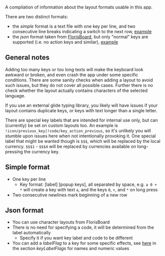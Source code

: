 A compilation of information about the layout formats usable in this app.

There are two distinct formats:
* the _simple_ format is a text file with one key per line, and two consecutive line breaks indicating a switch to the next row, [example](app/src/main/assets/layouts/qwerty.txt)
* the _json_ format taken from [FlorisBoard](https://github.com/florisboard/florisboard/blob/master/CONTRIBUTING.md#adding-the-layout), but only "normal" keys are supported (i.e. no action keys and similar), [example](app/src/main/assets/layouts/azerty.json)

## General notes
Adding too many keys or too long texts will make the keyboard look awkward or broken, and even crash the app under some specific conditions.
There are some sanity checks when adding a layout to avoid such issues, but they do not cover all possible cases.
Further there is no check whether the layout actually contains characters of the selected language.

If you use an external glide typing library, you likely will have issues if your layout contains duplicate keys, or keys with text longer than a single letter.

There are special key labels that are intended for internal use only, but can (currently) be set on custom layouts too. An example is `!icon/previous_key|!code/key_action_previous`, so it's unlikely you will stumble upon issues here when not intentionally provoking it.
One special label that might be wanted though is `$$$`, which will be replaced by the local currency. `$$$1` - `$$$4` will be replaced by currencies available on long-pressing the currency key.

## Simple format
* One key per line
  * Key format: [label] [popup keys], all separated by space, e.g. `a 0 + *` will create a key with text `a`, and the keys `0`, `+`, and `*` on long press
* Two consecutive newlines mark beginning of a new row

## Json format
* You can use character layouts from FlorisBoard
* There is no need for specifying a code, it will be determined from the label automatically
  * Specify it if you want key label and code to be different
* You can add a _labelFlag_ to a key for some specific effects, see [here](app/src/main/res/values/attrs.xml) in the section _keyLabelFlags_ for names and numeric values
